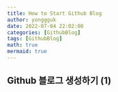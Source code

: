 ```yaml
---
title: How to Start Github Blog
author: yonggguk
date: 2022-07-04 22:02:00
categories: [GithubBlog]
tags: [GithubBlog]
math: true
mermaid: true
---
```


## Github 블로그 생성하기 (1)